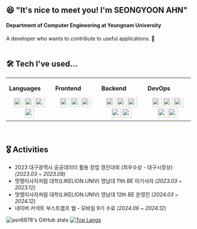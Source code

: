 ##  😆 "It's nice to meet you! I'm SEONGYOON AHN" 
#### Department of Computer Engineering at Yeungnam University 

A developer who wants to contribute to useful applications. 🏃<br/><br/>

## 🛠 Tech I've used...

<table>
  <tr>
    
<td valign="top" width="25%">
  
**Languages**
  
  <div align="center">  
    <a href="https://reactjs.org/" target="_blank"><img src="https://img.shields.io/badge/JavaScript-F7DF1E?style=flat-square&logo=TypeScript&logoColor=white" height = "25"/></a>
    <a href="https://reactjs.org/" target="_blank"><img src="https://img.shields.io/badge/TypeScript-3178C6?style=flat-square&logo=JavaScript&logoColor=white" height = "25"/></a>
    <a href="https://reactjs.org/" target="_blank"><img src="https://img.shields.io/badge/Java-FF7800?style=flat-square&logo=java&logoColor=white" height = "25"/></a>
    <a href="https://reactjs.org/" target="_blank"><img src="https://img.shields.io/badge/Python-3776AB?style=flat-square&logo=Python&logoColor=white" height = "25"/></a>
  </div>
    
</td><td valign="top" width="25%">

**Frontend**

<div align="center">  

  <a href="https://reactjs.org/" target="_blank"><img src="https://img.shields.io/badge/HTML5-E34F26?style=flat-square&logo=HTML5&logoColor=white" height = "25"/></a> 
  <a href="https://reactjs.org/" target="_blank"><img src="https://img.shields.io/badge/CSS3-1572B6?style=flat-square&logo=css3&logoColor=white" height = "25"/></a> 
  <a href="https://reactjs.org/" target="_blank"><img src="https://img.shields.io/badge/React-61DAFB?style=flat-square&logo=react&logoColor=white" height = "25"/></a> 
</div>

</td><td valign="top" width="25%">

**Backend**

<div align="center">  
  <a href="https://reactjs.org/" target="_blank"><img src="https://img.shields.io/badge/NestJS-E0234E?style=flat-square&logo=NestJS&logoColor=white" height = "25"/></a> 
  <!--<a href="https://reactjs.org/" target="_blank"><img src="https://img.shields.io/badge/Django-092E20?style=flat-square&logo=django&logoColor=white" height = "25"/></a> -->
  <a href="https://reactjs.org/" target="_blank"><img src="https://img.shields.io/badge/Spring-6DB33F?style=flat-square&logo=Spring&logoColor=white" height = "25"/></a> 
  <a href="https://reactjs.org/" target="_blank"><img src="https://img.shields.io/badge/MySQL-4479A1?style=flat-square&logo=MySQL&logoColor=white" height = "25"/></a> 
  <a href="https://reactjs.org/" target="_blank"><img src="https://img.shields.io/badge/Redis-DC382D?style=flat&logo=Redis&logoColor=white" height = "25"/></a> 
  <a href="https://reactjs.org/" target="_blank"><img src="https://img.shields.io/badge/Oracle-F80000?style=flat&logo=Oracle&logoColor=white" height = "25"/></a> 
</div>

</td><td valign="top" width="25%">

**DevOps**

<div align="center">  
  <a href="https://reactjs.org/" target="_blank"><img src="https://img.shields.io/badge/Git-ff944d?style=flat-square&logo=git&logoColor=white" height = "25"/></a> 
  <a href="https://reactjs.org/" target="_blank"><img src="https://img.shields.io/badge/Github-181717?style=flat-square&logo=github&logoColor=white" height = "25"/></a> 
  <a href="https://reactjs.org/" target="_blank"><img src="https://img.shields.io/badge/Docker-2496ED?style=flat-square&logo=Docker&logoColor=white" height = "25"/></a> 
  <a href="https://reactjs.org/" target="_blank"><img src="https://img.shields.io/badge/Amazon AWS-ff6600?stye=flat-square&logo=AmazonWebServices&logoColor=BLACK" height = "25"/></a> 
  <a href="https://reactjs.org/" target="_blank"><img src="https://img.shields.io/badge/Terraform-844FBA?stye=flat-square&logo=Terraform&logoColor=white" height = "25"/></a> 
  
<!--   <a href="https://reactjs.org/" target="_blank"><img src="https://img.shields.io/badge/네이버-03C75A?stye=flat-square&logo=네이버&logoColor=BLACK" height = "25"/></a>
    <!-- <a href="https://reactjs.org/" target="_blank"><img src="https://img.shields.io/badge/Jira-0052CC?style=flat&logo=Jira&logoColor=white" height = "25"/></a> 
    <a href="https://reactjs.org/" target="_blank"><img src="https://img.shields.io/badge/Discord-5865F2?style=flat&logo=Discord&logoColor=white" height = "25"/></a> -->

</div>
</td>
</tr></table>
<br/>

## 🎖 Activities
- 2023 대구광역시 공공데이터 활용 창업 경진대회 (최우수상 - 대구시장상) _(2023.03 ~ 2023.08)_
- 멋쟁이사자처럼 대학(LIKELION.UNIV) 영남대 11th BE 아기사자 _(2023.03 ~ 2023.12)_
- 멋쟁이사자처럼 대학(LIKELION.UNIV) 영남대 12th BE 운영진 _(2024.03 ~ 2024.12)_
- 네이버 커넥트 부스트캠프 웹・모바일 9기 수료 _(2024.06 ~ 2024.12)_


![asn6878's GitHub stats](https://github-readme-stats.vercel.app/api?username=asn6878&show_icons=true&theme=radical)
[![Top Langs](https://github-readme-stats.vercel.app/api/top-langs/?username=asn6878&layout=compact&langs_count=8&theme=radical)](https://github.com/asn6878?tab=repositories&q=&type=&language=java&sort=)

<!--
**asn6878/asn6878** is a ✨ _special_ ✨ repository because its `README.md` (this file) appears on your GitHub profile.

Here are some ideas to get you started:


- 🌱 I’m currently learning ...
- 👯 I’m looking to collaborate on ...
- 🤔 I’m looking for help with ...
- 💬 Ask me about ...
- 📫 How to reach me: ...
- 😄 Pronouns: ...
- ⚡ Fun fact: ...
-->
